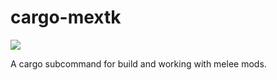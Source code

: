 # cargo-mextk

[![](https://docs.rs/cargo-mextk/badge.svg)](https://docs.rs/cargo-mextk)

A cargo subcommand for build and working with melee mods.


